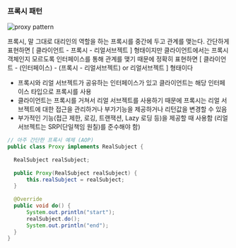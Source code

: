 ### 프록시 패턴

![proxy pattern](https://upload.wikimedia.org/wikipedia/commons/thumb/7/75/Proxy_pattern_diagram.svg/1200px-Proxy_pattern_diagram.svg.png)

프록시, 말 그대로 대리인의 역할을 하는 프록시를 중간에 두고 관계를 맺는다. 간단하게 표현하면 [ 클라이언트 - 프록시 - 리얼서브젝트 ] 형태이지만 클라이언트에서는 프록시 객체인지 모르도록 인터페이스를 통해 관계를 맺기 때문에 정확히 표현하면 [ 클라이언트 - (인터페이스) - (프록시 - 리얼서브젝트) or 리얼서브젝트 ] 형태이다

- 프록시와 리얼 서브젝트가 공유하는 인터페이스가 있고 클라이언트는 해당 인터페이스 타입으로 프록시를 사용
- 클라이언트는 프록시를 거쳐서 리얼 서브젝트를 사용하기 때문에 프록시는 리얼 서브젝트에 대한 접근을 관리하거나 부가기능을 제공하거나 리턴값을 변경할 수 있음
- 부가적인 기능(접근 제한, 로깅, 트랜잭션, Lazy 로딩 등)을 제공할 때 사용함 (리얼 서브젝트는 SRP(단일책임 원칠)를 준수해야 함)

```java
// 아주 간단한 프록시 예제 (AOP)
public class Proxy implements RealSubject {
  
  RealSubject realSubject;
  
  public Proxy(RealSubject realSubject) {
      this.realSubject = realSubject;
  }
  
  @Override
  public void do() {
      System.out.println("start");
      realSubject.do();
      System.out.println("end");
  }
}
```
